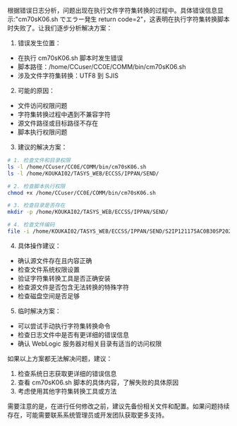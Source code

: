 
根据错误日志分析，问题出现在执行文件字符集转换的过程中。具体错误信息显示:"cm70sK06.sh でエラー発生 return code=2"，这表明在执行字符集转换脚本时失败了。让我们逐步分析解决方案：

1. 错误发生位置：
- 在执行 cm70sK06.sh 脚本时发生错误
- 脚本路径：/home/CCuser/CC0E/COMM/bin/cm70sK06.sh
- 涉及文件字符集转换：UTF8 到 SJIS

2. 可能的原因：
- 文件访问权限问题
- 字符集转换过程中遇到不兼容字符
- 源文件路径或目标路径不存在
- 脚本执行权限问题

3. 建议的解决方案：

```bash
# 1. 检查文件和目录权限
ls -l /home/CCuser/CC0E/COMM/bin/cm70sK06.sh
ls -l /home/KOUKAI02/TASYS_WEB/ECCSS/IPPAN/SEND/

# 2. 检查脚本执行权限
chmod +x /home/CCuser/CC0E/COMM/bin/cm70sK06.sh

# 3. 检查目录是否存在
mkdir -p /home/KOUKAI02/TASYS_WEB/ECCSS/IPPAN/SEND/

# 4. 检查文件编码
file -i /home/KOUKAI02/TASYS_WEB/ECCSS/IPPAN/SEND/S2IP121175AC0B30SP20250206144827.txt
```

4. 具体操作建议：

- 确认源文件存在且内容正确
- 检查文件系统权限设置
- 验证字符集转换工具是否正确安装
- 检查源文件是否包含无法转换的特殊字符
- 检查磁盘空间是否足够

5. 临时解决方案：
- 可以尝试手动执行字符集转换命令
- 检查日志文件中是否有更详细的错误信息
- 确认 WebLogic 服务器对相关目录有适当的访问权限

如果以上方案都无法解决问题，建议：
1. 检查系统日志获取更详细的错误信息
2. 查看 cm70sK06.sh 脚本的具体内容，了解失败的具体原因
3. 考虑使用其他字符集转换工具或方法

需要注意的是，在进行任何修改之前，建议先备份相关文件和配置。如果问题持续存在，可能需要联系系统管理员或开发团队获取更多支持。​​​​​​​​​​​​​​​​